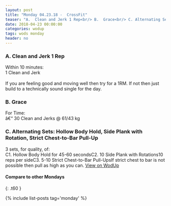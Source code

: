 ```yaml
---
layout: post
title: "Monday 04.23.18 -  CrossFit"
teaser: "A.  Clean and Jerk 1 Rep<br/> B.  Grace<br/> C. Alternating Sets: Hollow Body Hold, Side Plank with Rotation, Strict Chest-to-Bar Pull-Up"
date: 2018-04-23 00:00:00
categories: wodup
tags: wods monday
header: no
---
```



<h3>A.  Clean and Jerk 1 Rep</h3>
Within 10 minutes:<br/>
1 Clean and Jerk<br/><br/>If you are feeling good and moving well then try for a 1RM.  If not then just build to a technically sound single for the day.
<h3>B.  Grace</h3>
For Time:<br/>â€“ 30 Clean and Jerks @ 61/43 kg<br/>
<h3>C. Alternating Sets: Hollow Body Hold, Side Plank with Rotation, Strict Chest-to-Bar Pull-Up</h3>
3 sets, for quality,  of:<br/>C1. Hollow Body Hold for 45-60 secondsC2. 10 Side Plank with Rotations10 reps per sideC3. 5-10 Strict Chest-to-Bar Pull-UpsIf strict chest to bar is not possible then pull as high as you can.
<a href="https://www.wodup.com/gyms/asphodel/wods/5669" target="blank">View on WodUp</a>


#### Compare to other Mondays
{: .t60 }

{% include list-posts tag='monday' %}